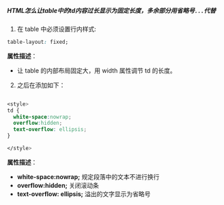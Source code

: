 ##### HTML怎么让table中的td内容过长显示为固定长度，多余部分用省略号`...`代替

1. 在 table 中必须设置行内样式:

```css
table-layout: fixed;
```

**属性描述**：
- 让 table 的内部布局固定大，用 width 属性调节 td 的长度。

2. 之后在添加如下：

```css

<style>
td {
  white-space:nowrap;
  overflow:hidden;
  text-overflow: ellipsis;
}

</style>
```

**属性描述**：

- **white-space:nowrap;** 规定段落中的文本不进行换行
- **overflow:hidden;** 关闭滚动条
- **text-overflow: ellipsis;** 溢出的文字显示为省略号